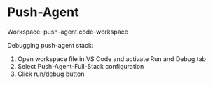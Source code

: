 # Push-Agent

Workspace: push-agent.code-workspace

Debugging push-agent stack:

1. Open workspace file in VS Code and activate Run and Debug tab
2. Select Push-Agent-Full-Stack configuration
3. Click run/debug button

 

